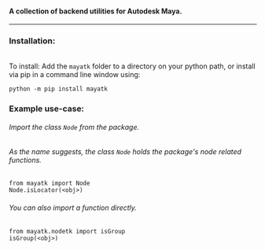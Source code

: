 #### A collection of backend utilities for Autodesk Maya.

---

### Installation:

###### 

To install:
Add the `mayatk` folder to a directory on your python path, or
install via pip in a command line window using:
```
python -m pip install mayatk
```

### Example use-case:
###### Import the class `Node` from the package.
###### As the name suggests, the class `Node` holds the package's node related functions.
```
from mayatk import Node
Node.isLocator(<obj>)
```
###### You can also import a function directly.
```
from mayatk.nodetk import isGroup
isGroup(<obj>)
```